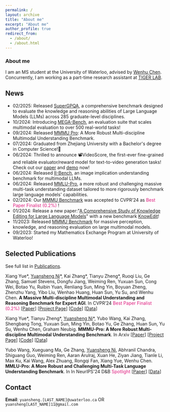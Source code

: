 ```yaml
---
permalink: /
layout: archive
title: "About me"
excerpt: "About me"
author_profile: true
redirect_from: 
  - /about/
  - /about.html
---
```

### About me

I am an MS student at the University of Waterloo, advised by [Wenhu Chen](https://wenhuchen.github.io/). Concurrently, I am working as a part-time research assistant at [TIGER LAB](https://wenhuchen.github.io/lab.html).

## News 
- 02/2025: Released [SuperGPQA](https://supergpqa.github.io/), a comprehensive benchmark designed to evaluate the knowledge and reasoning abilities of Large Language Models (LLMs) across 285 graduate-level disciplines.
- 10/2024: Introducing [MEGA-Bench](https://tiger-ai-lab.github.io/MEGA-Bench/), an evaluation suite that scales multimodal evaluation to over 500 real-world tasks!
- 09/2024: Released [MMMU Pro](https://huggingface.co/datasets/MMMU/MMMU_Pro): A More Robust Multi-discipline Multimodal Understanding Benchmark.
- 07/2024: Graduated from Zhejiang University with a Bachelor's degree in Computer Science!🎉
- 06/2024: Thrilled to announce 📽️VideoScore, the first-ever fine-grained and reliable evaluator/reward model for text-to-video generation tasks! Check out our [paper](https://arxiv.org/abs/2406.05862) and [demo](https://huggingface.co/spaces/TIGER-Lab/VideoScore) now!
- 06/2024: Released [II-Bench](https://huggingface.co/datasets/m-a-p/II-Bench), an image implication understanding benchmark for multimodal LLMs.
- 06/2024: Released [MMLU-Pro](https://huggingface.co/datasets/TIGER-Lab/MMLU-Pro), a more robust and challenging massive multi-task understanding dataset tailored to more rigorously benchmark large language models' capabilities.
- 02/2024: Our [MMMU Benchmark](https://mmmu-benchmark.github.io) was accepted to CVPR’24 as <font color="#df1a7d">Best Paper Finalist (0.2%)</font> !
- 01/2024: Release a new paper:"[A Comprehensive Study of Knowledge Editing for Large Language Models](https://arxiv.org/abs/2401.01286)" with a new benchmark [KnowEdit](https://huggingface.co/datasets/zjunlp/KnowEdit)!
- 11/2023: Released [MMMU Benchmark](https://mmmu-benchmark.github.io) for massive perception, knowledge, and reasoning evaluation on large multimodal models.
- 09/2023: Started my Mathematics Exchange Program at University of Waterloo!

## Selected Publications

See full list in [Publications](https://yuanshengni.github.io/publications).

Xiang Yue\*, <u>Yuansheng Ni</u>\*, Kai Zhang\*, Tianyu Zheng\*, Ruoqi Liu, Ge Zhang, Samuel Stevens, Dongfu Jiang, Weiming Ren, Yuxuan Sun, Cong Wei, Botao Yu, Ruibin Yuan, Renliang Sun, Ming Yin, Boyuan Zheng, Zhenzhu Yang, Yibo Liu, Wenhao Huang, Huan Sun, Yu Su, and Wenhu Chen. **A Massive Multi-discipline Multimodal Understanding and Reasoning Benchmark for Expert AGI**. In CVPR’24 <font color="#df1a7d">Best Paper Finalist (0.2%)</font> [[Paper](https://arxiv.org/abs/2311.16502)] [[Project Page](https://mmmu-benchmark.github.io)] [[Code](https://github.com/MMMU-Benchmark/MMMU)] [[Data](https://huggingface.co/datasets/MMMU/MMMU)]

Xiang Yue\*, Tianyu Zheng\*, <u>Yuansheng Ni</u>\*, Yubo Wang, Kai Zhang, Shengbang Tong, Yuxuan Sun, Ming Yin, Botao Yu, Ge Zhang, Huan Sun, Yu Su, Wenhu Chen, Graham Neubig. **MMMU-Pro: A More Robust Multi-discipline Multimodal Understanding Benchmark**. In Arxiv [[Paper](https://arxiv.org/abs/2409.02813)] [[Project Page](https://mmmu-benchmark.github.io)] [[Code](https://github.com/MMMU-Benchmark/MMMU)] [[Data](https://huggingface.co/datasets/MMMU/MMMU_Pro)]

Yubo Wang, Xueguang Ma, Ge Zhang, <u>Yuansheng Ni</u>, Abhranil Chandra, Shiguang Guo, Weiming Ren, Aaran Arulraj, Xuan He, Ziyan Jiang, Tianle Li, Max Ku, Kai Wang, Alex Zhuang, Rongqi Fan, Xiang Yue, Wenhu Chen. **MMLU-Pro: A More Robust and Challenging Multi-Task Language Understanding Benchmark**. In In NeurIPS'24 D&B <font color="#df1a7d">Spotlight</font> [[Paper](https://arxiv.org/abs/2406.01574)] [[Data](https://huggingface.co/datasets/TIGER-Lab/MMLU-Pro)]

## Contact

**Email**: `yuansheng.[LAST_NAME]@uwaterloo.ca` OR `yuansheng[LAST_NAME]11@gmail.com`

<!-- Feel free to contact me if you are interested in my research or want to discuss relevant research topic or potential collaborations :) -->

<script type='text/javascript' id='clustrmaps' src='//cdn.clustrmaps.com/map_v2.js?cl=ffffff&w=300&t=tt&d=1BtE30DYyrH1ERE_SPtfdWp_z9FpQahlxKz8HXAOiPc&co=2d78ad&cmo=3acc3a&cmn=ff5353&ct=ffffff'></script>
